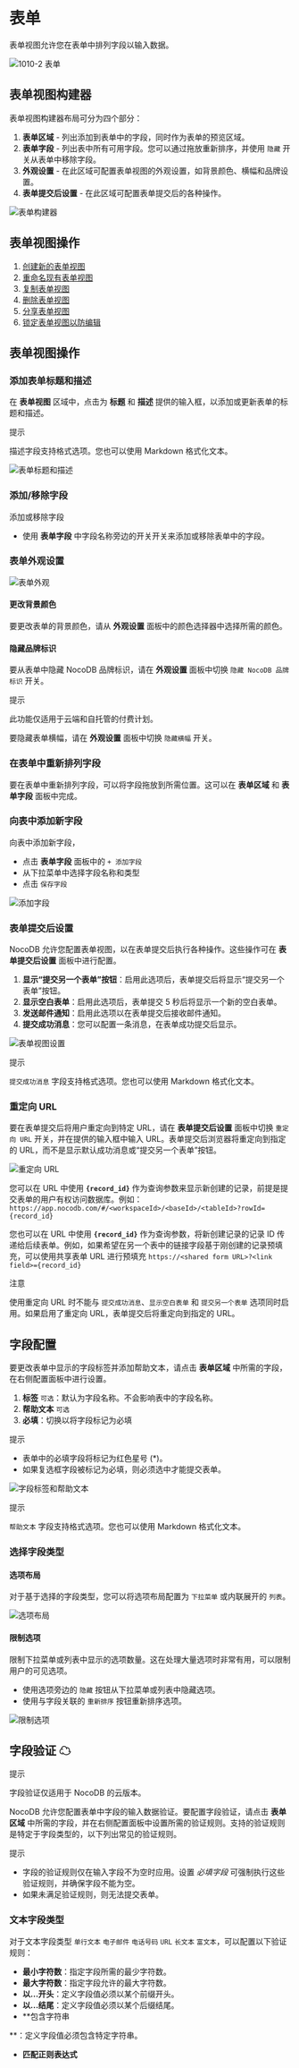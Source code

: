# 表单

表单视图允许您在表单中排列字段以输入数据。

![1010-2 表单](https://docs.nocodb.com/assets/images/form-view-ebef78e4bffc9662b2f1fdfac4458196.png)

## 表单视图构建器

表单视图构建器布局可分为四个部分：

1. **表单区域** - 列出添加到表单中的字段，同时作为表单的预览区域。
2. **表单字段** - 列出表中所有可用字段。您可以通过拖放重新排序，并使用 `隐藏` 开关从表单中移除字段。
3. **外观设置** - 在此区域可配置表单视图的外观设置，如背景颜色、横幅和品牌设置。
4. **表单提交后设置** - 在此区域可配置表单提交后的各种操作。

![表单构建器](https://docs.nocodb.com/assets/images/layout-36da7fbc2d06fa869b22f04d4e20918a.png)

## 表单视图操作

1. [创建新的表单视图](https://docs.nocodb.com/views/create-view#create-new-view)
2. [重命名现有表单视图](https://docs.nocodb.com/views/actions-on-view#rename-view)
3. [复制表单视图](https://docs.nocodb.com/views/actions-on-view#duplicate-view)
4. [删除表单视图](https://docs.nocodb.com/views/actions-on-view#delete-view)
5. [分享表单视图](https://docs.nocodb.com/views/share-view)
6. [锁定表单视图以防编辑](https://docs.nocodb.com/views/views-overview#view-permission-types)

## 表单视图操作

### 添加表单标题和描述

在 **表单视图** 区域中，点击为 **标题** 和 **描述** 提供的输入框，以添加或更新表单的标题和描述。

提示

描述字段支持格式选项。您也可以使用 Markdown 格式化文本。

![表单标题和描述](https://docs.nocodb.com/assets/images/title-description-898700c42dbad8728f24b758e45049d2.png)

### 添加/移除字段

添加或移除字段

- 使用 **表单字段** 中字段名称旁边的开关开关来添加或移除表单中的字段。

### 表单外观设置

![表单外观](https://docs.nocodb.com/assets/images/appearance-8f7a87d537b49d4d28794089718971c0.png)

#### 更改背景颜色

要更改表单的背景颜色，请从 **外观设置** 面板中的颜色选择器中选择所需的颜色。

#### 隐藏品牌标识

要从表单中隐藏 NocoDB 品牌标识，请在 **外观设置** 面板中切换 `隐藏 NocoDB 品牌标识` 开关。

提示

此功能仅适用于云端和自托管的付费计划。

要隐藏表单横幅，请在 **外观设置** 面板中切换 `隐藏横幅` 开关。

### 在表单中重新排列字段

要在表单中重新排列字段，可以将字段拖放到所需位置。这可以在 **表单区域** 和 **表单字段** 面板中完成。

### 向表中添加新字段

向表中添加新字段，

- 点击 **表单字段** 面板中的 `+ 添加字段`
- 从下拉菜单中选择字段名称和类型
- 点击 `保存字段`

![添加字段](https://docs.nocodb.com/assets/images/add-new-field-d2d94c725b47a5a8565a15d37ec1d0c4.png)

### 表单提交后设置

NocoDB 允许您配置表单视图，以在表单提交后执行各种操作。这些操作可在 **表单提交后设置** 面板中进行配置。

1. **显示“提交另一个表单”按钮**：启用此选项后，表单提交后将显示“提交另一个表单”按钮。
2. **显示空白表单**：启用此选项后，表单提交 5 秒后将显示一个新的空白表单。
3. **发送邮件通知**：启用此选项以在表单提交后接收邮件通知。
4. **提交成功消息**：您可以配置一条消息，在表单成功提交后显示。

![表单视图设置](https://docs.nocodb.com/assets/images/post-submit-settings-62f084557ef551d02e3049f402c2093a.png)

提示

`提交成功消息` 字段支持格式选项。您也可以使用 Markdown 格式化文本。

### 重定向 URL

要在表单提交后将用户重定向到特定 URL，请在 **表单提交后设置** 面板中切换 `重定向 URL` 开关，并在提供的输入框中输入 URL。表单提交后浏览器将重定向到指定的 URL，而不是显示默认成功消息或“提交另一个表单”按钮。

![重定向 URL](https://docs.nocodb.com/assets/images/form-redirect-url-4d2009d8439630f9165c3417fe24ef97.png)

您可以在 URL 中使用 **`{record_id}`** 作为查询参数来显示新创建的记录，前提是提交表单的用户有权访问数据库。例如：`https://app.nocodb.com/#/<workspaceId>/<baseId>/<tableId>?rowId={record_id}`

您也可以在 URL 中使用 **`{record_id}`** 作为查询参数，将新创建记录的记录 ID 传递给后续表单。例如，如果希望在另一个表中的链接字段基于刚创建的记录预填充，可以使用共享表单 URL 进行预填充 `https://<shared form URL>?<link field>={record_id}`

注意

使用重定向 URL 时不能与 `提交成功消息`、`显示空白表单` 和 `提交另一个表单` 选项同时启用。如果启用了重定向 URL，表单提交后将重定向到指定的 URL。

## 字段配置

要更改表单中显示的字段标签并添加帮助文本，请点击 **表单区域** 中所需的字段，在右侧配置面板中进行设置。

1. **标签** `可选`：默认为字段名称。不会影响表中的字段名称。
2. **帮助文本** `可选`
3. **必填**：切换以将字段标记为必填

提示

- 表单中的必填字段将标记为红色星号 (\*)。
- 如果复选框字段被标记为必填，则必须选中才能提交表单。

![字段标签和帮助文本](https://docs.nocodb.com/assets/images/field-config-39fbca7c5656ace4a014b1437308d4c3.png)

提示

`帮助文本` 字段支持格式选项。您也可以使用 Markdown 格式化文本。

### 选择字段类型

#### 选项布局

对于基于选择的字段类型，您可以将选项布局配置为 `下拉菜单` 或内联展开的 `列表`。

![选项布局](https://docs.nocodb.com/assets/images/options-layout-11a45723db22a1ae869db26da57a2092.png)

#### 限制选项

限制下拉菜单或列表中显示的选项数量。这在处理大量选项时非常有用，可以限制用户的可见选项。

- 使用选项旁边的 `隐藏` 按钮从下拉菜单或列表中隐藏选项。
- 使用与字段关联的 `重新排序` 按钮重新排序选项。

![限制选项](https://docs.nocodb.com/assets/images/limit-options-c41b99cdae412917f6fd48156f48f880.png)

## 字段验证 ☁

提示

字段验证仅适用于 NocoDB 的云版本。

NocoDB 允许您配置表单中字段的输入数据验证。要配置字段验证，请点击 **表单区域** 中所需的字段，并在右侧配置面板中设置所需的验证规则。支持的验证规则是特定于字段类型的，以下列出常见的验证规则。

提示

- 字段的验证规则仅在输入字段不为空时应用。设置 _必填字段_ 可强制执行这些验证规则，并确保字段不能为空。
- 如果未满足验证规则，则无法提交表单。

### 文本字段类型

对于文本字段类型 `单行文本` `电子邮件` `电话号码` `URL` `长文本` `富文本`，可以配置以下验证规则：

- **最小字符数**：指定字段所需的最少字符数。
- **最大字符数**：指定字段允许的最大字符数。
- **以...开头**：定义字段值必须以某个前缀开头。
- **以...结尾**：定义字段值必须以某个后缀结尾。
- **包含字符串

**：定义字段值必须包含特定字符串。
- **匹配正则表达式**